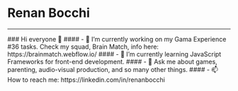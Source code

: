 <h1>Renan Bocchi</h1>
<hr>
### Hi everyone 👋
#### - 🔭 I’m currently working on my Gama Experience #36 tasks.
Check my squad, Brain Match, info here: https://brainmatch.webflow.io/
#### - 🌱 I’m currently learning JavaScript Frameworks for front-end development.
#### - 💬 Ask me about games, parenting, audio-visual production, and so many other things.
#### - 📫 How to reach me: https://linkedin.com/in/renanbocchi
